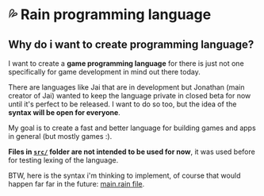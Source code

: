 # 💦 Rain programming language

## Why do i want to create programming language?

I want to create a **game programming language** for there is just not one specifically for game development in mind out there today.

There are languages like Jai that are in development but Jonathan (main creator of Jai) wanted to keep the language private in closed beta for now until it's perfect to be released. I want to do so too, but the idea of the **syntax will be open for everyone**.

My goal is to create a fast and better language for building games and apps in general (but mostly games :).

**Files in [`src/`](src/) folder are not intended to be used for now**, it was used before for testing lexing of the language.

BTW, here is the syntax i'm thinking to implement, of course that would happen far far in the future: [main.rain file](test/main.rain).

